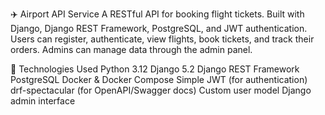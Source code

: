 ✈️ Airport API Service
A RESTful API for booking flight tickets. Built with Django, Django REST Framework, PostgreSQL, and JWT authentication. Users can register, authenticate, view flights, book tickets, and track their orders. Admins can manage data through the admin panel.

🚀 Technologies Used
Python 3.12
Django 5.2
Django REST Framework
PostgreSQL
Docker & Docker Compose
Simple JWT (for authentication)
drf-spectacular (for OpenAPI/Swagger docs)
Custom user model
Django admin interface
